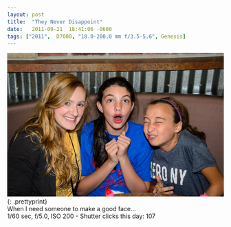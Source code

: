 ```yaml
---
layout: post
title:  "They Never Disappoint"
date:   2011-09-21  18:41:06 -0600
tags: ["2011",  D7000, "18.0-200.0 mm f/3.5-5.6", Genesis]
---
```

![:title](/images/2011/2011_0921_D7K_1041.jpg)
{: .prettyprint}  
When I need someone to make a good face...  
1/60 sec, f/5.0, ISO 200 - Shutter clicks this day: 107 